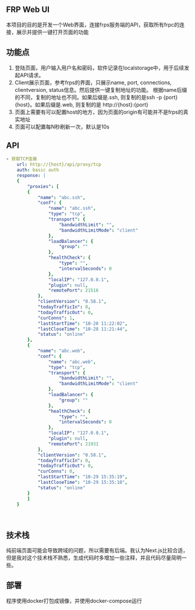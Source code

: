 ## FRP Web UI
本项目的目的是开发一个Web界面，连接frps服务端的API，获取所有frpc的连接，展示并提供一键打开页面的功能


## 功能点
1. 登陆页面，用户输入用户名和密码，软件记录在localstorage中，用于后续发起API请求。
2. Client展示页面，参考frps的界面，只展示name, port, connections, clientversion, status信息。然后提供一键复制地址的功能。
  根据name后缀的不同，复制的地址也不同。如果后缀是.ssh, 则复制的是ssh -p {port} {host}。如果后缀是.web, 则复制的是 http://{host}:{port}
3. 页面上需要有可以配置host的地方，因为页面的origin有可能并不是frps的真实地址
4. 页面可以配置每N秒刷新一次，默认是10s


## API
```yaml
- 获取TCP连接
    url: http://{host}/api/proxy/tcp
    auth: basic auth
    response: |
    {
    	"proxies": [
        {
            "name": "abc.ssh",
            "conf": {
                "name": "abc.ssh",
                "type": "tcp",
                "transport": {
                    "bandwidthLimit": "",
                    "bandwidthLimitMode": "client"
                },
                "loadBalancer": {
                    "group": ""
                },
                "healthCheck": {
                    "type": "",
                    "intervalSeconds": 0
                },
                "localIP": "127.0.0.1",
                "plugin": null,
                "remotePort": 21516
            },
            "clientVersion": "0.58.1",
            "todayTrafficIn": 0,
            "todayTrafficOut": 0,
            "curConns": 1,
            "lastStartTime": "10-28 11:22:02",
            "lastCloseTime": "10-28 11:21:44",
            "status": "online"
        },
        {
            "name": "abc.web",
            "conf": {
                "name": "abc.web",
                "type": "tcp",
                "transport": {
                    "bandwidthLimit": "",
                    "bandwidthLimitMode": "client"
                },
                "loadBalancer": {
                    "group": ""
                },
                "healthCheck": {
                    "type": "",
                    "intervalSeconds": 0
                },
                "localIP": "127.0.0.1",
                "plugin": null,
                "remotePort": 21931
            },
            "clientVersion": "0.58.1",
            "todayTrafficIn": 0,
            "todayTrafficOut": 0,
            "curConns": 0,
            "lastStartTime": "10-29 15:35:19",
            "lastCloseTime": "10-29 15:35:18",
            "status": "online"
        }
    	]
    }
    
    
```


## 技术栈
纯前端页面可能会导致跨域的问题，所以需要有后端。我认为Next.js比较合适，但是我对这个技术栈不熟悉，生成代码时多增加一些注释，并且代码尽量简明一些。


## 部署
程序使用docker打包成镜像，并使用docker-compose运行

